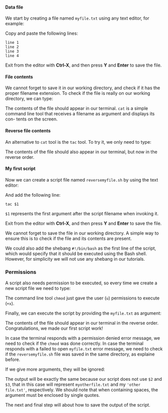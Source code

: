 <script>
import Execute from "$components/Execute.svelte";
</script>

#### Data file

We start by creating a file named `myfile.txt` using any text editor, for example:

<Execute command="nano myfile.txt" />

Copy and paste the following lines:

```text
line 1
line 2
line 3
line 4
```

Exit from the editor with **Ctrl-X**, and then press **Y** and **Enter** to save the file.

#### File contents

We cannot forget to save it in our working directory, and check if it has the
proper filename extension. To check if the file is really on our working directory, we can type:

<Execute command="cat myfile.txt" />

The contents of the file should appear in our terminal. `cat` is a simple
command line tool that receives a filename as argument and displays its con-
tents on the screen.

#### Reverse file contents

An alternative to `cat` tool is the `tac` tool. To try it, we only need to type:

<Execute command="tac myfile.txt" />

The contents of the file should also appear in our terminal, but now in the
reverse order.

#### My first script

Now we can create a script file named `reversemyfile.sh` by using the text editor:

<Execute command="nano reversemyfile.sh" />

And add the following line:

```text
tac $1
```

`$1` represents the first argument after the script filename when invoking it.

Exit from the editor with **Ctrl-X**, and then press **Y** and **Enter** to save the file.

We cannot forget to save the file in our working directory. A simple way to ensure this is to check if the file and its contents are present.

<Execute command="cat reversemyfile.sh" />

We could also add the shebang `#!/bin/bash` as the first line
of the script, which would specify that it should be executed using the Bash
shell. However, for simplicity we will not use any shebang in our tutorials.

### Permissions

A script also needs permission to be executed, so every time we create a new
script file we need to type:

<Execute command="chmod u+x reversemyfile.sh" />

The command line tool `chmod` just gave the user (`u`) permissions to execute
(`+x`).

Finally, we can execute the script by providing the `myfile.txt` as argument:

<Execute command="./reversemyfile.sh myfile.txt" />

The contents of the file should appear in our terminal in the reverse order.
Congratulations, we made our first script work!

In case the terminal responds with a permission denied error message, we
need to check if the `chmod` was done correctly. In case the terminal responds with a failed to open `myfile.txt` error message, we need to check if the `reversemyfile.sh` file was saved in the same directory, as explaine before.

If we give more arguments, they will be ignored:

<Execute command="./reversemyfile.sh myfile.txt myotherfile.txt 'myother file.txt'" />

The output will be exactly the same because our script does not use `$2` and
`$3`, that in this case will represent `myotherfile.txt` and my `'other file.txt'`, respectively. We should note that when containing spaces, the argument must
be enclosed by single quotes.

The next and final step will about how to save the output of the script.
